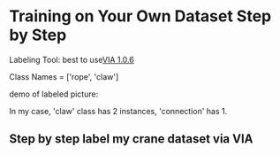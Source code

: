 # Training on Your Own Dataset Step by Step
Labeling Tool: best to use[VIA 1.0.6](http://www.robots.ox.ac.uk/~vgg/software/via/via-1.0.6.html)

Class Names = ['rope', 'claw']

demo of labeled picture:

In my case, 'claw' class has 2 instances, 'connection' has 1.
## Step by step label my crane dataset via VIA


